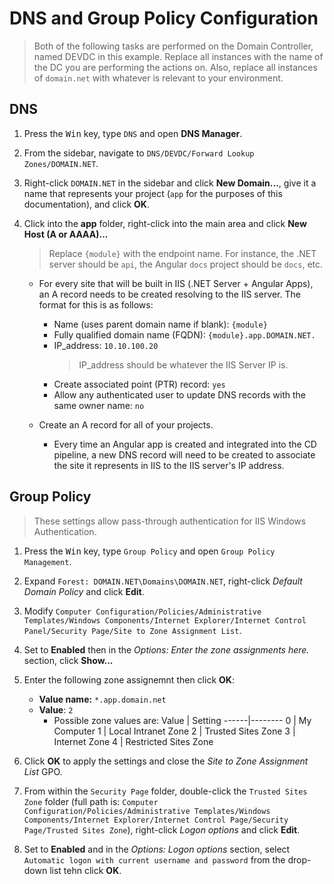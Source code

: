 # DNS and Group Policy Configuration

> Both of the following tasks are performed on the Domain Controller, named DEVDC in this example. Replace all instances with the name of the DC you are performing the actions on. Also, replace all instances of `domain.net` with whatever is relevant to your environment.

## DNS

1. Press the <kbd>Win</kbd> key, type `DNS` and open **DNS Manager**.

2. From the sidebar, navigate to `DNS/DEVDC/Forward Lookup Zones/DOMAIN.NET`.

3. Right-click `DOMAIN.NET` in the sidebar and click **New Domain...**, give it a name that represents your project (`app` for the purposes of this documentation), and click **OK**.

4. Click into the **app** folder, right-click into the main area and click **New Host (A or AAAA)...**

    > Replace `{module}` with the endpoint name. For instance, the .NET server should be `api`, the Angular `docs` project should be `docs`, etc.

    * For every site that will be built in IIS (.NET Server + Angular Apps), an A record needs to be created resolving to the IIS server. The format for this is as follows:

        * Name (uses parent domain name if blank): `{module}`
        * Fully qualified domain name (FQDN): `{module}.app.DOMAIN.NET.`
        * IP_address: `10.10.100.20`
            > IP_address should be whatever the IIS Server IP is.
        * Create associated point (PTR) record: `yes`
        * Allow any authenticated user to update DNS records with the same owner name: `no`

    * Create an A record for all of your projects.

        * Every time an Angular app is created and integrated into the CD pipeline, a new DNS record will need to be created to associate the site it represents in IIS to the IIS server's IP address.

## Group Policy

> These settings allow pass-through authentication for IIS Windows Authentication.

1. Press the <kbd>Win</kbd> key, type `Group Policy` and open `Group Policy Management`.

2. Expand `Forest: DOMAIN.NET\Domains\DOMAIN.NET`, right-click *Default Domain Policy* and click **Edit**.

3. Modify `Computer Configuration/Policies/Administrative Templates/Windows Components/Internet Explorer/Internet Control Panel/Security Page/Site to Zone Assignment List`.

4. Set to **Enabled** then in the *Options: Enter the zone assignments here.* section, click **Show...**

5. Enter the following zone assignemnt then click **OK**:

    * **Value name:** `*.app.domain.net`
    * **Value**: `2`
        * Possible zone values are:
            Value | Setting
            ------|--------
            0 | My Computer
            1 | Local Intranet Zone
            2 | Trusted Sites Zone
            3 | Internet Zone
            4 | Restricted Sites Zone

6. Click **OK** to apply the settings and close the *Site to Zone Assignment List* GPO.

7. From within the `Security Page` folder, double-click the `Trusted Sites Zone` folder (full path is: `Computer Configuration/Policies/Administrative Templates/Windows Components/Internet Explorer/Internet Control Page/Security Page/Trusted Sites Zone`), right-click *Logon options* and click **Edit**.

8. Set to **Enabled** and in the *Options: Logon options* section, select `Automatic logon with current username and password` from the drop-down list tehn click **OK**.